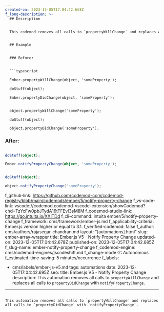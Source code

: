 ```yaml
---
created-on: 2023-12-05T17:04:42.668Z
f_long-description: >-
  ## Description


  This codemod removes all calls to `propertyWillChange` and replaces all calls to `propertyDidChange` with `notifyPropertyChange`.


  ## Example


  ### Before:


  ```typescript

  Ember.propertyWillChange(object, 'someProperty');

  doStuff(object);

  Ember.propertyDidChange(object, 'someProperty');


  object.propertyWillChange('someProperty');

  doStuff(object);

  object.propertyDidChange('someProperty');

  ```


  ### After:


  ```typescript

  doStuff(object);

  Ember.notifyPropertyChange(object, 'someProperty');


  doStuff(object);

  object.notifyPropertyChange('someProperty');

  ```
f_github-link: https://github.com/codemod-com/codemod-registry/blob/main/codemods/ember/5/notify-property-change
f_vs-code-link: vscode://codemod.codemod-vscode-extension/showCodemod?chd=TzYcFw0pbJTydA16tTFEvI3sM8M
f_codemod-studio-link: https://go.intuita.io/XXlTDd
f_cli-command: intuita ember/5/notify-property-change
f_framework: cms/framework/ember-js.md
f_applicability-criteria: Ember.js version higher or equal to 3.1.
f_verified-codemod: false
f_author: cms/authors/rajasegar-chandran.md
layout: "[automations].html"
slug: ember-array-wrapper
title: Ember.js V5 - Notify Property Change
updated-on: 2023-12-05T17:04:42.678Z
published-on: 2023-12-05T17:04:42.685Z
f_slug-name: ember-notify-property-change
f_codemod-engine: cms/codemod-engines/jscodeshift.md
f_change-mode-2: Autonomous
f_estimated-time-saving: 5 minutes/occurrence
f_labels:
  - cms/labels/ember-js-v5.md
tags: automations
date: 2023-12-05T17:04:42.695Z
seo:
  title: Ember.js V5 - Notify Property Change
  description: This automation removes all calls to `propertyWillChange` and
    replaces all calls to `propertyDidChange` with `notifyPropertyChange`.
---
```

This automation removes all calls to `propertyWillChange` and replaces all calls to `propertyDidChange` with `notifyPropertyChange`.
